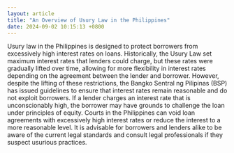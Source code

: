 ```yaml
---
layout: article
title: "An Overview of Usury Law in the Philippines"
date: 2024-09-02 10:15:13 +0800
---
```


<p>Usury law in the Philippines is designed to protect borrowers from excessively high interest rates on loans. Historically, the Usury Law set maximum interest rates that lenders could charge, but these rates were gradually lifted over time, allowing for more flexibility in interest rates depending on the agreement between the lender and borrower. However, despite the lifting of these restrictions, the Bangko Sentral ng Pilipinas (BSP) has issued guidelines to ensure that interest rates remain reasonable and do not exploit borrowers. If a lender charges an interest rate that is unconscionably high, the borrower may have grounds to challenge the loan under principles of equity. Courts in the Philippines can void loan agreements with excessively high interest rates or reduce the interest to a more reasonable level. It is advisable for borrowers and lenders alike to be aware of the current legal standards and consult legal professionals if they suspect usurious practices.</p>